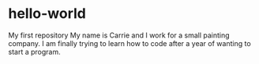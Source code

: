 # hello-world
My first repository
My name is Carrie and I work for a small painting company. 
I am finally trying to learn how to code after a year of wanting to start a program.

